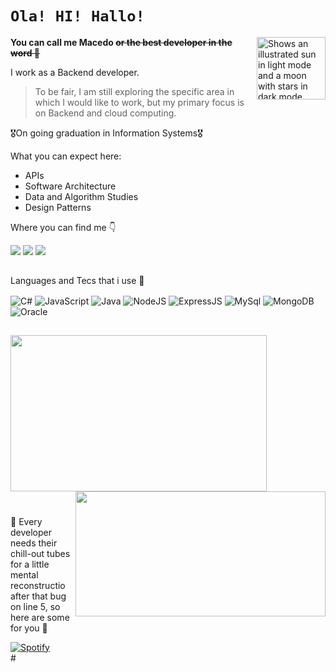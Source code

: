 # **`Ola! HI! Hallo!`** 
 
  <img height="100" width="110" align="right" alt="Shows an illustrated sun in light mode and a moon with stars in dark mode." src="https://github.com/BrenoMacedo56/BrenoMacedo56/assets/128511253/aeb1c12b-694f-43e3-96ba-3bbb4f091ab1">

**You can call me Macedo ~~or the best developer in the word 👑~~**


I work as a Backend developer.

>To be fair, I am still exploring the specific area in which I would like to work, but my primary focus is on Backend and cloud computing.
>


🎖️On going graduation in Information Systems🎖️


What you can expect here:
 + APIs
 + Software Architecture
 + Data and Algorithm Studies
 + Design Patterns

Where you can find me 👇
<div> 
 <a href="https://www.instagram.com/maiscedob/" target="_blank"><img src="https://img.shields.io/badge/-Instagram-%23E4405F?style=for-the-badge&logo=instagram&logoColor=white" target="_blank"></a>
 <a href="mailto:brmacedomi28@gmail.com"><img src="https://img.shields.io/badge/-Gmail-%23333?style=for-the-badge&logo=gmail&logoColor=white" target="_blank"></a>
<a href="https://www.linkedin.com/in/breno-macedo-37a170221/" target="_blank"><img src="https://img.shields.io/badge/-LinkedIn-%230077B5?style=for-the-badge&logo=linkedin&logoColor=white" target="_blank"></a> 
</div>

##

Languages and Tecs that i use 🎒
<div style="display: inline_block">
  <img align="center" src="https://img.shields.io/badge/C%23-239120?style=for-the-badge&logo=c-sharp&logoColor=white" alt= C#>
  <img align="center" src="https://img.shields.io/badge/JavaScript-F7DF1E?style=for-the-badge&logo=javascript&logoColor=black" alt= JavaScript>
  <img align="center" src="https://img.shields.io/badge/java-%23ED8B00.svg?style=for-the-badge&logo=openjdk&logoColor=white" alt= Java>
  <img align="center" src="https://img.shields.io/badge/Node.js-43853D?style=for-the-badge&logo=node.js&logoColor=white" alt= NodeJS>
  <img align="center" src="https://img.shields.io/badge/Express.js-404D59?style=for-the-badge" alt= ExpressJS>
  <img align="center" src="https://img.shields.io/badge/MySQL-00000F?style=for-the-badge&logo=mysql&logoColor=white" alt= MySql>
  <img align="center" src="https://img.shields.io/badge/MongoDB-4EA94B?style=for-the-badge&logo=mongodb&logoColor=white" alt= MongoDB> 
  <img align="center" src="https://img.shields.io/badge/Oracle-F80000?style=for-the-badge&logo=oracle&logoColor=white" alt= Oracle> 
 

</div>

##

<div style="display: inline_block">
<img height="250" width="410"  align="botton" src="https://github-readme-stats.vercel.app/api?username=BrenoMacedo56&hide=contribs&show_icons=true&theme=dark"> <img  height="200" width="400" align="right" src="https://github-readme-stats.vercel.app/api/top-langs/?username=BrenoMacedo56&theme=dark&layout=donut">
</div>

##

#

🎵 Every developer needs their chill-out tubes for a little mental reconstructio after that bug on line 5, so here are some for you 🎵 

<div>
  <a href="https://open.spotify.com/playlist/0yIKcP710rbuH2kJYtIU2C?si=d8eb326f30a54c27" target="_blank">
    <img src="https://img.shields.io/badge/Spotify-1ED760?&style=for-the-badge&logo=spotify&logoColor=white" alt="Spotify" style="display: center;">
  </a>
</div>
#

